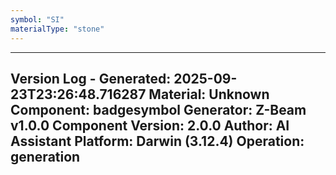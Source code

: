 ```yaml
---
symbol: "SI"
materialType: "stone"
---
```


---
Version Log - Generated: 2025-09-23T23:26:48.716287
Material: Unknown
Component: badgesymbol
Generator: Z-Beam v1.0.0
Component Version: 2.0.0
Author: AI Assistant
Platform: Darwin (3.12.4)
Operation: generation
---